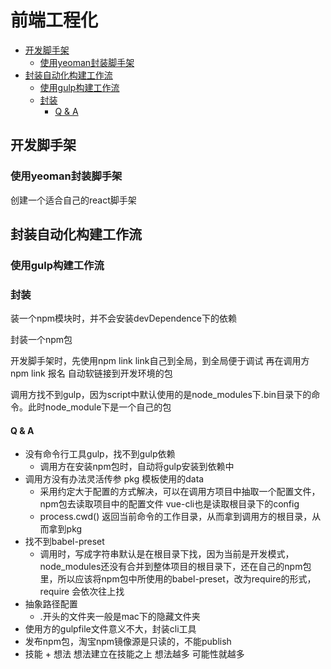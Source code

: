 # 前端工程化

<!-- TOC -->

- [开发脚手架](#开发脚手架)
  - [使用yeoman封装脚手架](#使用yeoman封装脚手架)
- [封装自动化构建工作流](#封装自动化构建工作流)
  - [使用gulp构建工作流](#使用gulp构建工作流)
  - [封装](#封装)
    - [Q & A](#q--a)

<!-- /TOC -->

## 开发脚手架

### 使用yeoman封装脚手架

创建一个适合自己的react脚手架

## 封装自动化构建工作流

### 使用gulp构建工作流

### 封装

装一个npm模块时，并不会安装devDependence下的依赖

封装一个npm包

开发脚手架时，先使用npm link link自己到全局，到全局便于调试
再在调用方 npm link 报名 自动软链接到开发环境的包

调用方找不到gulp，因为script中默认使用的是node_modules下.bin目录下的命令。此时node_module下是一个自己的包

#### Q & A

- 没有命令行工具gulp，找不到gulp依赖
  - 调用方在安装npm包时，自动将gulp安装到依赖中
- 调用方没有办法灵活传参 pkg 模板使用的data
  - 采用约定大于配置的方式解决，可以在调用方项目中抽取一个配置文件，npm包去读取项目中的配置文件 vue-cli也是读取根目录下的config
  - process.cwd() 返回当前命令的工作目录，从而拿到调用方的根目录，从而拿到pkg
- 找不到babel-preset
  - 调用时，写成字符串默认是在根目录下找，因为当前是开发模式，node_modules还没有合并到整体项目的根目录下，还在自己的npm包里，所以应该将npm包中所使用的babel-preset，改为require的形式，require 会依次往上找
- 抽象路径配置
  - .开头的文件夹一般是mac下的隐藏文件夹
- 使用方的gulpfile文件意义不大，封装cli工具
- 发布npm包，淘宝npm镜像源是只读的，不能publish
- 技能 + 想法   想法建立在技能之上 想法越多 可能性就越多